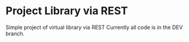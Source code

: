 # Project Library via REST
Simple project of virtual library via REST
Currently all code is in the DEV branch.
